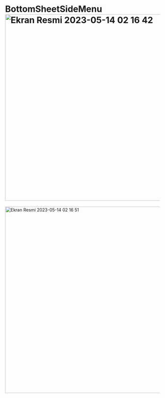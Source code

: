 # BottomSheetSideMenu<img width="605" alt="Ekran Resmi 2023-05-14 02 16 42" src="https://github.com/yunusberdibekk/BottomSheetSideMenu/assets/92654362/c2bfeb50-8c16-4654-9469-0e7e947dff89">
<img width="605" alt="Ekran Resmi 2023-05-14 02 16 51" src="https://github.com/yunusberdibekk/BottomSheetSideMenu/assets/92654362/0eefdbcb-d515-4f66-a985-64e7610a0aea">
